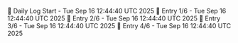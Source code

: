 📅 Daily Log Start - Tue Sep 16 12:44:40 UTC 2025
📌 Entry 1/6 - Tue Sep 16 12:44:40 UTC 2025
📌 Entry 2/6 - Tue Sep 16 12:44:40 UTC 2025
📌 Entry 3/6 - Tue Sep 16 12:44:40 UTC 2025
📌 Entry 4/6 - Tue Sep 16 12:44:40 UTC 2025
